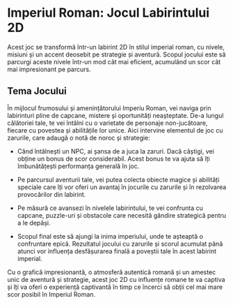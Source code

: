 # Imperiul Roman: Jocul Labirintului 2D

Acest joc se transformă într-un labirint 2D în stilul imperial roman, cu nivele, misiuni și un accent deosebit pe strategie și aventură. Scopul jocului este să parcurgi aceste nivele într-un mod cât mai eficient, acumulând un scor cât mai impresionant pe parcurs. 

## Tema Jocului

În mijlocul frumosului și amenințătorului Imperiu Roman, vei naviga prin labirinturi pline de capcane, mistere și oportunități neașteptate. De-a lungul călătoriei tale, te vei întâlni cu o varietate de personaje non-jucătoare, fiecare cu povestea și abilitățile lor unice. Aici intervine elementul de joc cu zarurile, care adaugă o notă de noroc și strategie:

- Când întâlnești un NPC, ai șansa de a juca la zaruri. Dacă câștigi, vei obține un bonus de scor considerabil. Acest bonus te va ajuta să îți îmbunătățești performanța generală în joc.

- Pe parcursul aventurii tale, vei putea colecta obiecte magice și abilități speciale care îți vor oferi un avantaj în jocurile cu zarurile și în rezolvarea provocărilor din labirint.

- Pe măsură ce avansezi în nivelele labirintului, te vei confrunta cu capcane, puzzle-uri și obstacole care necesită gândire strategică pentru a le depăși.

- Scopul final este să ajungi la inima imperiului, unde te așteaptă o confruntare epică. Rezultatul jocului cu zarurile și scorul acumulat până atunci vor influența desfășurarea finală a poveștii tale în acest labirint imperial.

Cu o grafică impresionantă, o atmosferă autentică romană și un amestec unic de aventură și strategie, acest joc 2D cu influențe romane te va captiva și îți va oferi o experiență captivantă în timp ce încerci să obții cel mai mare scor posibil în Imperiul Roman.
